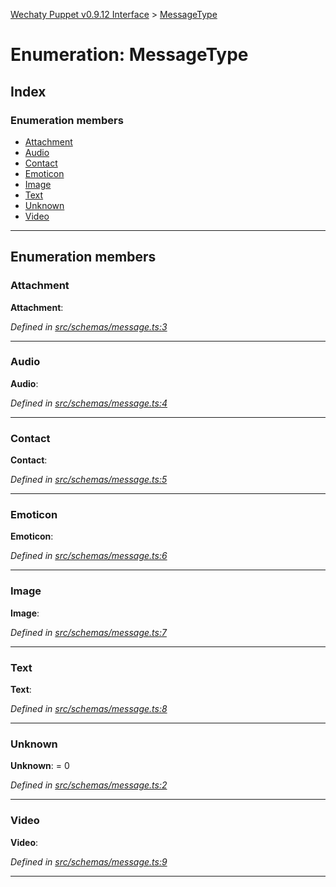 [Wechaty Puppet v0.9.12 Interface](../README.md) > [MessageType](../enums/messagetype.md)

# Enumeration: MessageType

## Index

### Enumeration members

* [Attachment](messagetype.md#attachment)
* [Audio](messagetype.md#audio)
* [Contact](messagetype.md#contact)
* [Emoticon](messagetype.md#emoticon)
* [Image](messagetype.md#image)
* [Text](messagetype.md#text)
* [Unknown](messagetype.md#unknown)
* [Video](messagetype.md#video)

---

## Enumeration members

<a id="attachment"></a>

###  Attachment

**Attachment**: 

*Defined in [src/schemas/message.ts:3](https://github.com/Chatie/wechaty-puppet/blob/53150e3/src/schemas/message.ts#L3)*

___
<a id="audio"></a>

###  Audio

**Audio**: 

*Defined in [src/schemas/message.ts:4](https://github.com/Chatie/wechaty-puppet/blob/53150e3/src/schemas/message.ts#L4)*

___
<a id="contact"></a>

###  Contact

**Contact**: 

*Defined in [src/schemas/message.ts:5](https://github.com/Chatie/wechaty-puppet/blob/53150e3/src/schemas/message.ts#L5)*

___
<a id="emoticon"></a>

###  Emoticon

**Emoticon**: 

*Defined in [src/schemas/message.ts:6](https://github.com/Chatie/wechaty-puppet/blob/53150e3/src/schemas/message.ts#L6)*

___
<a id="image"></a>

###  Image

**Image**: 

*Defined in [src/schemas/message.ts:7](https://github.com/Chatie/wechaty-puppet/blob/53150e3/src/schemas/message.ts#L7)*

___
<a id="text"></a>

###  Text

**Text**: 

*Defined in [src/schemas/message.ts:8](https://github.com/Chatie/wechaty-puppet/blob/53150e3/src/schemas/message.ts#L8)*

___
<a id="unknown"></a>

###  Unknown

**Unknown**:  = 0

*Defined in [src/schemas/message.ts:2](https://github.com/Chatie/wechaty-puppet/blob/53150e3/src/schemas/message.ts#L2)*

___
<a id="video"></a>

###  Video

**Video**: 

*Defined in [src/schemas/message.ts:9](https://github.com/Chatie/wechaty-puppet/blob/53150e3/src/schemas/message.ts#L9)*

___

